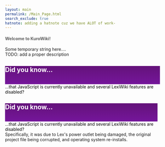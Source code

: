 ```yaml
---
layout: main
permalink: /Main_Page.html
search_exclude: true
hatnote: adding a hatnote cuz we have ALOT of work-
---
```


<script src="js/dyk.js"></script>

<style>
    hr {
        display: none !important;
    }
</style>
<h4 style="color:rgb(97, 97, 97)">Welcome to KuroWiki!</h4>

<p>Some temporary string here....<br>TODO: add a proper description</p>

<!-- Wide card with share menu button -->
<style>
.demo-card-wide.mdl-card {
  width: 512px;
}

/* why the fuck cant i just merge these two fucking hell */
.demo-card-wide > .mdl-card__title {
  color: #fff;
  height:  60px;
  background-image: linear-gradient(rgb(100, 18, 122), rgb(117, 22, 155)) !important;
}
.demo-card-wide-m > .mdl-card__title {
  color: #fff;
  height:  60px;
  background-image: linear-gradient(rgb(100, 18, 122), rgb(117, 22, 155)) !important;


.demo-card-wide-m.mdl-card {
  width: 100%;
}
}
</style>

<!-- Large Screen -->
<div class="demo-card-wide mdl-card mdl-shadow--2dp mdl-layout--large-screen-only">
  <div class="mdl-card__title">
    <h2 class="mdl-card__title-text">Did you know...</h2>
  </div>
  <div class="mdl-card__supporting-text">
    <div id="facts-container" style="color:black;padding:-1;">
    <noscript>...that JavaScript is currently unavailable and several LexiWiki features are disabled?</noscript>
      </div>
  </div>
</div>


<!-- Small Screen -->
<div class="demo-card-wide-m mdl-card mdl-shadow--2dp mdl-layout--small-screen-only">
  <div class="mdl-card__title">
    <h2 class="mdl-card__title-text">Did you know...</h2>
  </div>
  <div class="mdl-card__supporting-text">
    <div id="facts-container-m" style="color:black;padding:-1;">
    <noscript>...that JavaScript is currently unavailable and several LexiWiki features are disabled?</noscript>
      </div>
  </div>
</div>



<!-- tooltip for a fact -->
<div class='mdl-tooltip mdl-tooltip--top' data-mdl-for='rli'>
  Specifically, it was due to Lex's power outlet being damaged, the original project file being corrupted, and operating system re-installs.
</div>

<!-- #### Recent news:

#### New layout!

This is a new layout made with the Material Design Lite CSS framework to make it look like Google's MD2014 Design, I hope y'all like it! ^^

*- Horibyte*

##### WE ARE FINALLY BETA!<br>
Recently today, May 7 2025 at 8:40pm, the HoriWiki Engine has finally reached the beta development cycle, we are proud to present this!!

Hope y'all enjoy :P

*- Horibyte* -->
